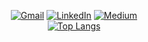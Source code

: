<div align=center>  
  
[![Gmail](https://img.shields.io/badge/Gmail-D14836?style=for-the-badge&logo=gmail&logoColor=white)](mailto:yunjeongiya@gmail.com)
[![LinkedIn](https://img.shields.io/badge/LinkedIn-0077B5?style=for-the-badge&logo=linkedin&logoColor=white)](https://www.linkedin.com/in/yunjeongiya/)
[![Medium](https://img.shields.io/badge/Medium-12100E?style=for-the-badge&logo=medium&logoColor=white)](https://medium.com/@yunjeongiya)  
[![Top Langs](https://github-readme-stats.vercel.app/api/top-langs/?username=yunjeongiya&layout=compact)](https://github.com/anuraghazra/github-readme-stats)   

<!--[![Solved.ac Profile](http://mazassumnida.wtf/api/v2/generate_badge?boj=uu0078)](https://solved.ac/uu0078/)-->

</div>
